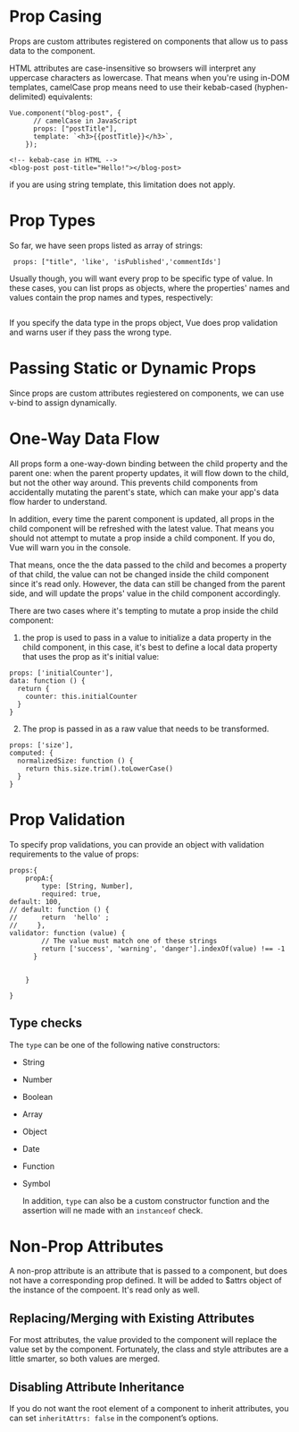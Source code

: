 # Prop Casing

Props are custom attributes registered on components that allow us to pass data to the component.

HTML attributes are case-insensitive so browsers will interpret any uppercase characters as lowercase. That means when you're using in-DOM templates, camelCase prop means need to use their kebab-cased (hyphen-delimited) equivalents:

```
Vue.component("blog-post", {
      // camelCase in JavaScript
      props: ["postTitle"],
      template: `<h3>{{postTitle}}</h3>`,
    });
```

```
<!-- kebab-case in HTML -->
<blog-post post-title="Hello!"></blog-post>
```

if you are using string template, this limitation does not apply.

# Prop Types

So far, we have seen props listed as array of strings:

```
 props: ["title", 'like', 'isPublished','commentIds']
```

Usually though, you will want every prop to be specific type of value. In these cases, you can list props as objects, where the properties' names and values contain the prop names and types, respectively:

```

```

If you specify the data type in the props object, Vue does prop validation and warns user if they pass the wrong type.

# Passing Static or Dynamic Props

Since props are custom attributes regiestered on components, we can use v-bind to assign dynamically.

# One-Way Data Flow

All props form a one-way-down binding between the child property and the parent one: when the parent property updates, it will flow down to the child, but not the other way around. This prevents child components from accidentally mutating the parent's state, which can make your app's data flow harder to understand.

In addition, every time the parent component is updated, all props in the child component will be refreshed with the latest value. That means you should not attempt to mutate a prop inside a child component. If you do, Vue will warn you in the console.

That means, once the the data passed to the child and becomes a property of that child, the value can not be changed inside the child component since it's read only. However, the data can still be changed from the parent side, and will update the props' value in the child component accordingly.

There are two cases where it's tempting to mutate a prop inside the child component:

1. the prop is used to pass in a value to initialize a data property in the child component, in this case, it's best to define a local data property that uses the prop as it's initial value:

```
props: ['initialCounter'],
data: function () {
  return {
    counter: this.initialCounter
  }
}

```

2. The prop is passed in as a raw value that needs to be transformed.

```
props: ['size'],
computed: {
  normalizedSize: function () {
    return this.size.trim().toLowerCase()
  }
}
```

# Prop Validation

To specify prop validations, you can provide an object with validation requirements to the value of props:

```
props:{
    propA:{
        type: [String, Number],
        required: true,
default: 100,
// default: function () {
//      return  'hello' ;
//     },
validator: function (value) {
        // The value must match one of these strings
        return ['success', 'warning', 'danger'].indexOf(value) !== -1
      }


    }

}
```

## Type checks

The `type` can be one of the following native constructors:

- String
- Number
- Boolean
- Array
- Object
- Date
- Function
- Symbol

  In addition, `type` can also be a custom constructor function and the assertion will ne made with an `instanceof` check.

# Non-Prop Attributes

A non-prop attribute is an attribute that is passed to a component, but does not have a corresponding prop defined. It will be added to $attrs object of the instance of the compoent. It's read only as well.

## Replacing/Merging with Existing Attributes

For most attributes, the value provided to the component will replace the value set by the component. Fortunately, the class and style attributes are a little smarter, so both values are merged.

## Disabling Attribute Inheritance

If you do not want the root element of a component to inherit attributes, you can set `inheritAttrs: false` in the component’s options.
